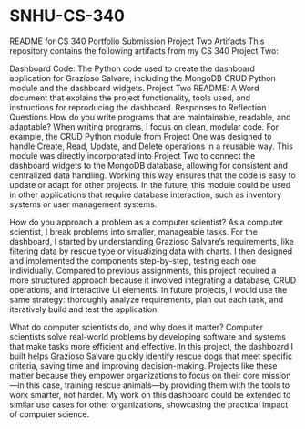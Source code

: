 # SNHU-CS-340


README for CS 340 Portfolio Submission
Project Two Artifacts
This repository contains the following artifacts from my CS 340 Project Two:

Dashboard Code: The Python code used to create the dashboard application for Grazioso Salvare, including the MongoDB CRUD Python module and the dashboard widgets.
Project Two README: A Word document that explains the project functionality, tools used, and instructions for reproducing the dashboard.
Responses to Reflection Questions
How do you write programs that are maintainable, readable, and adaptable?
When writing programs, I focus on clean, modular code. For example, the CRUD Python module from Project One was designed to handle Create, Read, Update, and Delete operations in a reusable way. This module was directly incorporated into Project Two to connect the dashboard widgets to the MongoDB database, allowing for consistent and centralized data handling. Working this way ensures that the code is easy to update or adapt for other projects. In the future, this module could be used in other applications that require database interaction, such as inventory systems or user management systems.

How do you approach a problem as a computer scientist?
As a computer scientist, I break problems into smaller, manageable tasks. For the dashboard, I started by understanding Grazioso Salvare’s requirements, like filtering data by rescue type or visualizing data with charts. I then designed and implemented the components step-by-step, testing each one individually. Compared to previous assignments, this project required a more structured approach because it involved integrating a database, CRUD operations, and interactive UI elements. In future projects, I would use the same strategy: thoroughly analyze requirements, plan out each task, and iteratively build and test the application.

What do computer scientists do, and why does it matter?
Computer scientists solve real-world problems by developing software and systems that make tasks more efficient and effective. In this project, the dashboard I built helps Grazioso Salvare quickly identify rescue dogs that meet specific criteria, saving time and improving decision-making. Projects like these matter because they empower organizations to focus on their core mission—in this case, training rescue animals—by providing them with the tools to work smarter, not harder. My work on this dashboard could be extended to similar use cases for other organizations, showcasing the practical impact of computer science.
